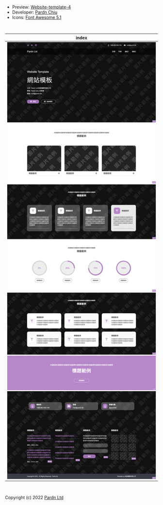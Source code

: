 - Preview: [Website-template-4](https://pardnchiu.github.io/website-template-4/)
- Developer: [Pardn Chiu](mailto:chiuchingwei@icloud.com)
- Icons: [Font Awesome 5.1](https://fontawesome.com)

<br>

| index |
|---|
| ![T004](./preview/T004.png) ![C023](./preview/C023.png) ![C021](./preview/C021.png) ![C022](./preview/C022.png) ![C020](./preview/C020.png) ![C024](./preview/C024.png) ![B004](./preview/B004.png) |

<br>

Copyright (c) 2022 [Pardn Ltd](mailto:mail@pardn.ltd)
